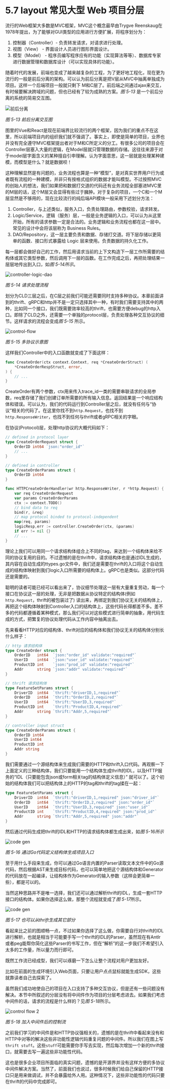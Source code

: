 # 5.7 layout 常见大型 Web 项目分层

流行的Web框架大多数是MVC框架，MVC这个概念最早由Trygve Reenskaug在1978年提出，为了能够对GUI类型的应用进行方便扩展，将程序划分为：

1. 控制器（Controller）- 负责转发请求，对请求进行处理。
2. 视图（View） - 界面设计人员进行图形界面设计。
3. 模型（Model） - 程序员编写程序应有的功能（实现算法等等）、数据库专家进行数据管理和数据库设计（可以实现具体的功能）。

随着时代的发展，前端也变成了越来越复杂的工程，为了更好地工程化，现在更为流行的一般是前后分离的架构。可以认为前后分离是把V层从MVC中抽离单独成为项目。这样一个后端项目一般就只剩下 M和C层了。前后端之间通过ajax来交互，有时候要解决跨域的问题，但也已经有了较为成熟的方案。*图 5-13* 是一个前后分离的系统的简易交互图。

![前后分离](https://icake-1251124623.cos.ap-guangzhou.myqcloud.com/images/ch6-08-frontend-backend.png)

*图 5-13 前后分离交互图*

图里的Vue和React是现在前端界比较流行的两个框架，因为我们的重点不在这里，所以前端项目内的组织我们就不强调了。事实上，即使是简单的项目，业界也并没有完全遵守MVC框架提出者对于M和C所定义的分工。有很多公司的项目会在Controller层塞入大量的逻辑，在Model层就只管理数据的存储。这往往来源于对于model层字面含义的某种擅自引申理解。认为字面意思，这一层就是处理某种建模，而模型是什么？就是数据呗！

这种理解显然是有问题的，业务流程也算是一种“模型”，是对真实世界用户行为或者既有流程的一种建模，并非只有按格式组织的数据才能叫模型。不过按照MVC的创始人的想法，我们如果把和数据打交道的代码还有业务流程全部塞进MVC里的M层的话，这个M层又会显得有些过于臃肿。对于复杂的项目，一个C和一个M层显然是不够用的，现在比较流行的纯后端API模块一般采用下述划分方法：

1. Controller，与上述类似，服务入口，负责处理路由，参数校验，请求转发。
2. Logic/Service，逻辑（服务）层，一般是业务逻辑的入口，可以认为从这里开始，所有的请求参数一定是合法的。业务逻辑和业务流程也都在这一层中。常见的设计中会将该层称为 Business Rules。
3. DAO/Repository，这一层主要负责和数据、存储打交道。将下层存储以更简单的函数、接口形式暴露给 Logic 层来使用。负责数据的持久化工作。

每一层都会做好自己的工作，然后用请求当前的上下文构造下一层工作所需要的结构体或其它类型参数，然后调用下一层的函数。在工作完成之后，再把处理结果一层层地传出到入口，如*图 5-14所示*。

![controller-logic-dao](https://icake-1251124623.cos.ap-guangzhou.myqcloud.com/images/ch6-08-controller-logic-dao.png)

*图 5-14 请求处理流程*

划分为CLD三层之后，在C层之前我们可能还需要同时支持多种协议。本章前面讲到的thrift、gRPC和http并不是一定只选择其中一种，有时我们需要支持其中的两种，比如同一个接口，我们既需要效率较高的thrift，也需要方便debug的http入口。即除了CLD之外，还需要一个单独的protocol层，负责处理各种交互协议的细节。这样请求的流程会变成*图 5-15* 所示。

![control-flow](https://icake-1251124623.cos.ap-guangzhou.myqcloud.com/images/ch6-08-control-flow.png)

*图 5-15 多协议示意图*

这样我们Controller中的入口函数就变成了下面这样：

```go
func CreateOrder(ctx context.Context, req *CreateOrderStruct) (
	*CreateOrderRespStruct, error,
) {
	// ...
}
```

CreateOrder有两个参数，ctx用来传入trace_id一类的需要串联请求的全局参数，req里存储了我们创建订单所需要的所有输入信息。返回结果是一个响应结构体和错误。可以认为，我们的代码运行到Controller层之后，就没有任何与“协议”相关的代码了。在这里你找不到`http.Request`，也找不到`http.ResponseWriter`，也找不到任何与thrift或者gRPC相关的字眼。

在协议(Protocol)层，处理http协议的大概代码如下：

```go
// defined in protocol layer
type CreateOrderRequest struct {
	OrderID int64 `json:"order_id"`
	// ...
}

// defined in controller
type CreateOrderParams struct {
	OrderID int64
}

func HTTPCreateOrderHandler(wr http.ResponseWriter, r *http.Request) {
	var req CreateOrderRequest
	var params CreateOrderParams
	ctx := context.TODO()
	// bind data to req
	bind(r, &req)
	// map protocol binded to protocol-independent
	map(req, params)
	logicResp,err := controller.CreateOrder(ctx, &params)
	if err != nil {}
	// ...
}
```

理论上我们可以用同一个请求结构体组合上不同的tag，来达到一个结构体来给不同的协议复用的目的。不过遗憾的是在thrift中，请求结构体也是通过IDL生成的，其内容在自动生成的ttypes.go文件中，我们还是需要在thrift的入口将这个自动生成的结构体映射到我们logic入口所需要的结构体上。gRPC也是类似。这部分代码还是需要的。

聪明的读者可能已经可以看出来了，协议细节处理这一层有大量重复劳动，每一个接口在协议这一层的处理，无非是把数据从协议特定的结构体(例如`http.Request`，thrift的被包装过了) 读出来，再绑定到我们协议无关的结构体上，再把这个结构体映射到Controller入口的结构体上，这些代码长得都差不多。差不多的代码都遵循着某种模式，那么我们可以对这些模式进行简单的抽象，用代码生成的方式，把繁复的协议处理代码从工作内容中抽离出去。

先来看看HTTP对应的结构体、thrift对应的结构体和我们协议无关的结构体分别长什么样子：

```go
// http 请求结构体
type CreateOrder struct {
	OrderID   int64  `json:"order_id" validate:"required"`
	UserID    int64  `json:"user_id" validate:"required"`
	ProductID int    `json:"prod_id" validate:"required"`
	Addr      string `json:"addr" validate:"required"`
}

// thrift 请求结构体
type FeatureSetParams struct {
	DriverID  int64  `thrift:"driverID,1,required"`
	OrderID   int64  `thrift:"OrderID,2,required"`
	UserID    int64  `thrift:"UserID,3,required"`
	ProductID int    `thrift:"ProductID,4,required"`
	Addr      string `thrift:"Addr,5,required"`
}

// controller input struct
type CreateOrderParams struct {
	OrderID int64
	UserID int64
	ProductID int
	Addr string
}

```

我们需要通过一个源结构体来生成我们需要的HTTP和thrift入口代码。再观察一下上面定义的三种结构体，我们只要能用一个结构体生成thrift的IDL，以及HTTP服务的“IDL（只要能包含json或form相关tag的结构体定义信息）” 就可以了。这个初始的结构体我们可以把结构体上的HTTP的tag和thrift的tag揉在一起：

```go
type FeatureSetParams struct {
	DriverID  int64  `thrift:"driverID,1,required" json:"driver_id"`
	OrderID   int64  `thrift:"OrderID,2,required" json:"order_id"`
	UserID    int64  `thrift:"UserID,3,required" json:"user_id"`
	ProductID int    `thrift:"ProductID,4,required" json:"prod_id"`
	Addr      string `thrift:"Addr,5,required" json:"addr"`
}
```

然后通过代码生成把thrift的IDL和HTTP的请求结构体都生成出来，如*图 5-16所示*

![code gen](https://icake-1251124623.cos.ap-guangzhou.myqcloud.com/images/ch6-08-code-gen.png)

*图 5-16 通过Go代码定义结构体生成项目入口*

至于用什么手段来生成，你可以通过Go语言内置的Parser读取文本文件中的Go源代码，然后根据AST来生成目标代码，也可以简单地把这个源结构体和Generator的代码放在一起编译，让结构体作为Generator的输入参数（这样会更简单一些），都是可以的。

当然这种思路并不是唯一选择，我们还可以通过解析thrift的IDL，生成一套HTTP接口的结构体。如果你选择这么做，那整个流程就变成了*图 5-17*所示。

![code gen](https://icake-1251124623.cos.ap-guangzhou.myqcloud.com/images/ch6-08-code-gen-2.png)

*图 5-17 也可以从thrift生成其它部分*

看起来比之前的图顺畅一点，不过如果你选择了这么做，你需要自行对thrift的IDL进行解析，也就是相当于可能要手写一个thrift的IDL的Parser，虽然现在有Antlr或者peg能帮你简化这些Parser的书写工作，但在“解析”的这一步我们不希望引入太多的工作量，所以量力而行即可。

既然工作流已经成型，我们可以琢磨一下怎么让整个流程对用户更加友好。

比如在前面的生成环境引入Web页面，只要让用户点点鼠标就能生成SDK，这些就靠读者自己去探索了。

虽然我们成功地使自己的项目在入口支持了多种交互协议，但是还有一些问题没有解决。本节中所叙述的分层没有将中间件作为项目的分层考虑进去。如果我们考虑中间件的话，请求的流程是什么样的？见*图 5-18*所示。

![control flow 2](https://icake-1251124623.cos.ap-guangzhou.myqcloud.com/images/ch6-08-control-flow-2.png)

*图 5-18 加入中间件后的控制流*

之前我们学习的中间件是和HTTP协议强相关的，遗憾的是在thrift中看起来没有和HTTP中对等的解决这些非功能性逻辑代码重复问题的中间件。所以我们在图上写`thrift stuff`。这些`stuff`可能需要你手写去实现，然后每次增加一个新的thrift接口，就需要去写一遍这些非功能性代码。

这也是很多企业项目所面临的真实问题，遗憾的是开源界并没有这样方便的多协议中间件解决方案。当然了，前面我们也说过，很多时候我们给自己保留的HTTP接口只是用来做调试，并不会暴露给外人用。这种情况下，这些非功能性的代码只要在thrift的代码中完成即可。
